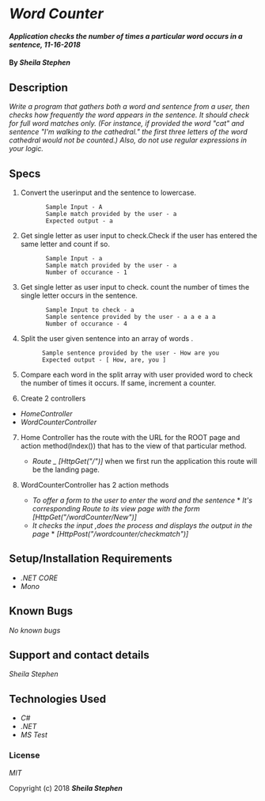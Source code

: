 # _Word Counter_

#### _Application checks the number of times a particular word occurs in a sentence, 11-16-2018_

#### By _**Sheila Stephen**_

## Description

_Write a program that gathers both a word and sentence from a user, then checks how frequently the word appears in the sentence. It should check for full word matches only. (For instance, if provided the word "cat" and sentence "I'm walking to the cathedral." the first three letters of the word cathedral would not be counted.) Also, do not use regular expressions in your logic._

## Specs
1. Convert the userinput and the sentence to lowercase.

              Sample Input - A
              Sample match provided by the user - a
              Expected output - a

2. Get single letter as user input to check.Check if the user has entered the same letter and count if so.

              Sample Input - a
              Sample match provided by the user - a
              Number of occurance - 1

3. Get single letter as user input to check. count the number of times the single letter occurs in the sentence.

              Sample Input to check - a
              Sample sentence provided by the user - a a e a a
              Number of occurance - 4

4.  Split the user given sentence into an array of words .

              Sample sentence provided by the user - How are you
              Expected output - [ How, are, you ]

5. Compare each word in the split array with user provided word to check the number of times it occurs. If same, increment a counter.

6. Create 2 controllers
  * _HomeController_
  * _WordCounterController_

7. Home Controller has the route with the URL for the ROOT page and action method(Index()) that has to the view of that particular method.
      * _Route _ [HttpGet("/")]_
      when we first run the application this route will be the landing page.

8. WordCounterController has 2 action methods
      * _To offer a form to the user to enter the word and the sentence_
              * _It's corresponding Route to its view page with the form [HttpGet("/wordCounter/New")]_
      * _It checks the input ,does the process and displays the output in the page_
              * _[HttpPost("/wordcounter/checkmatch")]_

## Setup/Installation Requirements

* _.NET CORE_
* _Mono_

## Known Bugs

_No known bugs_

## Support and contact details

_Sheila Stephen_

## Technologies Used

* _C#_
* _.NET_
* _MS Test_

### License

*MIT*

Copyright (c) 2018 **_Sheila Stephen_**
